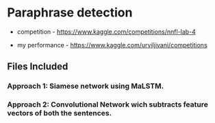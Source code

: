 # Paraphrase detection

- competition - https://www.kaggle.com/competitions/nnfl-lab-4

- my performance - https://www.kaggle.com/urviljivani/competitions

## Files Included

### Approach 1: Siamese network using MaLSTM.

### Approach 2: Convolutional Network wich subtracts feature vectors of both the sentences.
